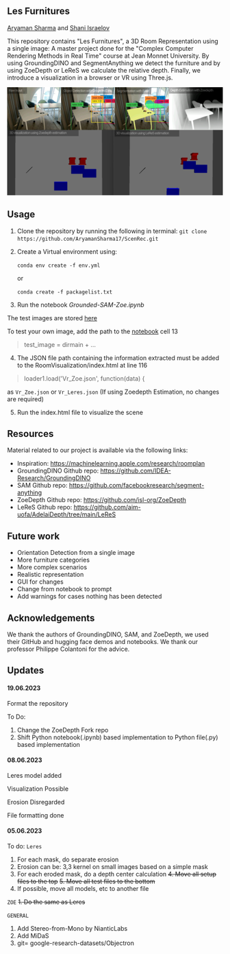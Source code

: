 ## Les Furnitures 
[Aryaman Sharma](https://github.com/AryamanSharma17) and [Shani Israelov](https://github.com/shani1610)


This repository contains "Les Furnitures", a 3D Room Representation using a single image: A master project done for the "Complex Computer Rendering Methods in Real Time" course at Jean Monnet University. By using GroundingDINO and SegmentAnything we detect the furniture and by using ZoeDepth or LeReS we calculate the relative depth. 
Finally, we introduce a visualization in a browser or VR using Three.js.

![Results of the different steps of the pipeline](https://github.com/AryamanSharma17/ScenRec/blob/master/Resource/Gitimage_all.jpg)

## Usage
1. Clone the repository by running the following in terminal:
``
git clone https://github.com/AryamanSharma17/ScenRec.git
``

2. Create a Virtual environment using: 

    ```conda env create -f env.yml```
    
    or
    
    `conda create -f packagelist.txt`

3. Run the notebook *Grounded-SAM-Zoe.ipynb*

The test images are stored [here](https://github.com/AryamanSharma17/ScenRec/tree/master/Resource/Test_images)

To test your own image, add the path to the [notebook](https://github.com/AryamanSharma17/ScenRec/blob/master/Grounded-SAM-Zoe.ipynb) cell 13
>test_image = dirmain + ...

4. The JSON file path containing the information extracted must be added to the RoomVisualization/index.html at line 116
>loader1.load('Vr_Zoe.json', function(data) {

as `Vr_Zoe.json` or `Vr_Leres.json`
(If using Zoedepth Estimation, no changes are required)

5. Run the index.html file to visualize the scene

## Resources

Material related to our project is available via the following links:

- Inspiration: https://machinelearning.apple.com/research/roomplan
- GroundingDINO Github repo: https://github.com/IDEA-Research/GroundingDINO
- SAM Github repo: https://github.com/facebookresearch/segment-anything
- ZoeDepth Github repo: https://github.com/isl-org/ZoeDepth
- LeReS Github repo: https://github.com/aim-uofa/AdelaiDepth/tree/main/LeReS

## Future work 
* Orientation Detection from a single image 
* More furniture categories
* More complex scenarios 
* Realistic representation 
* GUI for changes
* Change from notebook to prompt 
* Add warnings for cases nothing has been detected

## Acknowledgements

We thank the authors of GroundingDINO, SAM, and ZoeDepth, we used their GitHub and hugging face demos and notebooks. 
We thank our professor Philippe Colantoni for the advice. 

## Updates

#### 19.06.2023

Format the repository

To Do:
1. Change the ZoeDepth Fork repo 
2. Shift Python notebook(.ipynb) based implementation to Python file(.py) based implementation

#### 08.06.2023

Leres model added

Visualization Possible

Erosion Disregarded

File formatting done

#### 05.06.2023
To do:
`Leres`
1. For each mask, do separate erosion
2. Erosion can be: 3,3 kernel on small images based on a simple mask
3. For each eroded mask, do a depth center calculation
~~4. Move all setup files to the top~~
~~5. Move all test files to the bottom~~
6. If possible, move all models, etc to another file

 
`ZOE`
~~1. Do the same as Leres~~


`GENERAL`
1. Add Stereo-from-Mono by NianticLabs
2. Add MiDaS
3. git= google-research-datasets/Objectron

